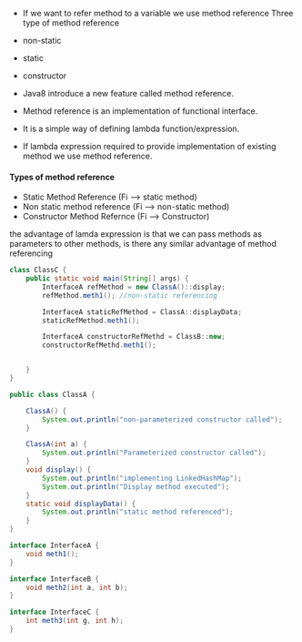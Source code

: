 - If we want to refer method to a variable we use method reference 
Three type of method reference 
- non-static 
- static 
- constructor

- Java8 introduce a new feature called method reference. 
- Method reference is an implementation of functional interface. 
- It is a simple way of defining lambda function/expression. 
- If lambda expression required to provide implementation of existing method we use method reference. 

#### Types of method reference 
- Static Method Reference (Fi --> static method)
- Non static method reference (Fi --> non-static method)
- Constructor Method Refernce (Fi --> Constructor)

the advantage of lamda expression is that we can pass methods as parameters to other methods, is there any similar advantage of method referencing


```java 
class ClassC {
    public static void main(String[] args) {
        InterfaceA refMethod = new ClassA()::display;
        refMethod.meth1(); //non-static referencing

        InterfaceA staticRefMethod = ClassA::displayData;
        staticRefMethod.meth1();

        InterfaceA constructorRefMethd = ClassB::new;
        constructorRefMethd.meth1();


    }
}

public class ClassA {

    ClassA() {
        System.out.println("non-parameterized constructor called");
    }

    ClassA(int a) {
        System.out.println("Parameterized constructor called");
    }
    void display() {
        System.out.println("implementing LinkedHashMap");
        System.out.println("Display method executed");
    }
    static void displayData() {
        System.out.println("static method referenced");
    }
}

interface InterfaceA {
    void meth1();
}

interface InterfaceB {
    void meth2(int a, int b);
}

interface InterfaceC {
    int meth3(int g, int h);
}
```